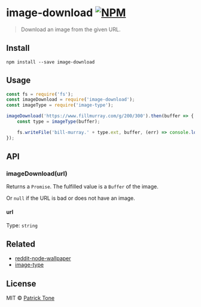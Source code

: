 # image-download [![NPM](https://nodei.co/npm/image-download.png?mini=true)](https://nodei.co/npm/image-download/)

> Download an image from the given URL.

## Install

```
npm install --save image-download
```

## Usage

```js
const fs = require('fs');
const imageDownload = require('image-download');
const imageType = require('image-type');

imageDownload('https://www.fillmurray.com/g/200/300').then(buffer => {
    const type = imageType(buffer);

    fs.writeFile('bill-murray.' + type.ext, buffer, (err) => console.log(err ? err : 'done!'));
});
```

## API

### imageDownload(url)

Returns a `Promise`. The fulfilled value is a `Buffer` of the image.

Or `null` if the URL is bad or does not have an image.

#### url

Type: `string`

## Related

- [reddit-node-wallpaper](https://github.com/the-pat/reddit-node-wallpaper)
- [image-type](https://github.com/sindresorhus/image-type)

## License

MIT © [Patrick Tone](https://patrickt.one)
